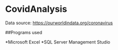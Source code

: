 # CovidAnalysis

Data source: https://ourworldindata.org/coronavirus

##Programs used

*Microsoft Excel
*SQL Server Management Studio </br>


